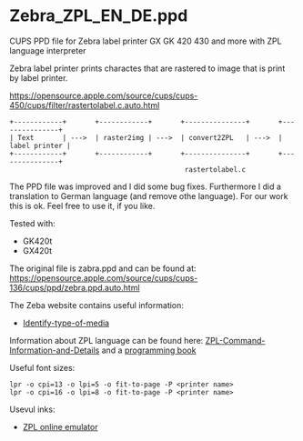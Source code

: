 # Zebra_ZPL_EN_DE.ppd
CUPS PPD file for Zebra label printer GX GK 420 430 and more with ZPL language interpreter

Zebra label printer prints charactes that are rastered to image that is print by label printer.

https://opensource.apple.com/source/cups/cups-450/cups/filter/rastertolabel.c.auto.html

```
+------------+       +------------+       +---------------+       +---------------+
| Text       | --->  | raster2img | --->  | convert2ZPL   | --->  | label printer |
+------------+       +------------+       +---------------+       +---------------+
                                           rastertolabel.c
```

The PPD file was improved and I did some bug fixes. Furthermore I did a translation to German language (and remove othe language). 
For our work this is ok. Feel free to use it, if you like.

Tested with:
* GK420t
* GX420t

The original file is zabra.ppd and can be found at: https://opensource.apple.com/source/cups/cups-136/cups/ppd/zebra.ppd.auto.html

The Zeba website contains useful information:
* [Identify-type-of-media](https://supportcommunity.zebra.com/s/article/Identify-type-of-media?language=en_U)

Information about ZPL language can be found here: [ZPL-Command-Information-and-Details](https://supportcommunity.zebra.com/s/article/ZPL-Command-Information-and-DetailsV2?language=de) and a [programming book](https://support.zebra.com/cpws/docs/zpl/zpl-zbi2-pm-en.pdf)


Useful font sizes:
```
lpr -o cpi=13 -o lpi=5 -o fit-to-page -P <printer name>
lpr -o cpi=16 -o lpi=8 -o fit-to-page -P <printer name>
```

Usevul inks:
* [ZPL online emulator](http://labelary.com/service.html)
